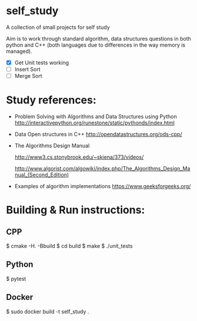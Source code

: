 # self_study

A collection of small projects for self study

Aim is to work through standard algorithm, data structures questions in both python and C++ (both languages due to differences in the way memory is managed).

- [x] Get Unit tests working
- [ ] Insert Sort
- [ ] Merge Sort
# Study references:

- Problem Solving with Algorithms and Data Structures using Python
  http://interactivepython.org/runestone/static/pythonds/index.html

- Data Open structures in C++
  http://opendatastructures.org/ods-cpp/

- The Algorithms Design Manual

  http://www3.cs.stonybrook.edu/~skiena/373/videos/

  http://www.algorist.com/algowiki/index.php/The_Algorithms_Design_Manual_(Second_Edition)

 - Examples of algorithm implementations
  https://www.geeksforgeeks.org/

# Building & Run instructions:

## CPP

$ cmake -H. -Bbuild
$ cd build
$ make
$ ./unit_tests

## Python

$ pytest

## Docker

$ sudo docker build -t self_study .